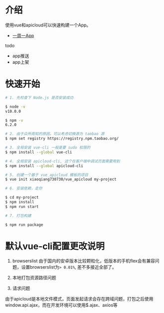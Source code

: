 # 介绍
使用vue和apicloud可以快速构建一个App。

- [一周一App](https://xiaoqiang730730.github.io/vue_apicloud/oneweekoneapp.html)

todo
- app推送
- app上架


# 快速开始

```bash
# 1. 先检查下 Node.js 是否安装成功

$ node -v
v10.0.0

$ npm -v
6.2.0

# 2. 由于众所周知的原因，可以考虑切换源为 taobao 源
$ npm set registry https://registry.npm.taobao.org/

# 3. 全局安装 vue-cli 一般是要 sudo 权限的
$ npm install --global vue-cli

# 4. 全局安装 apicloud-cli, 这个在客户端中调试页面需要用到
$ npm install --global apicloud-cli

# 5. 创建一个基于 vue_apicloud 模板的项目
$ vue init xiaoqiang730730/vue_apicloud my-project

# 6. 安装依赖，走你

$ cd my-project
$ npm install
$ npm run start

# 7. 打包构建

$ npm run package

```

# 默认vue-cli配置更改说明

1. browserslist
由于国内的安卓版本比较颗粒化，低版本的手机flex会有兼容问题，设置browserslist为`> 0.01%`, 差不多接近全部了。

2. 本地打包资源路径问题

3. 请求问题

由于apicloud是本地文件模式，页面发起请求会存在跨域问题，打包之后使用window.api.ajax，而在开发环境可以使用$.ajax、axios等